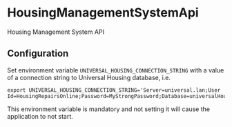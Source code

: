 # HousingManagementSystemApi
Housing Management System API

## Configuration
Set environment variable `UNIVERSAL_HOUSING_CONNECTION_STRING` with a value of a connection string to Universal Housing database, i.e.
```
export UNIVERSAL_HOUSING_CONNECTION_STRING='Server=universal.lan;User Id=HousingRepairsOnline;Password=MyStrongPassword;Database=universalHousingDb'
```
This environment variable is mandatory and not setting it will cause the application to not start. 
